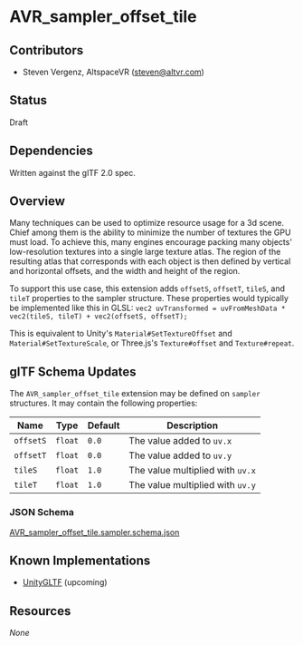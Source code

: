 # AVR_sampler_offset_tile

## Contributors

* Steven Vergenz, AltspaceVR ([steven@altvr.com](mailto:steven@altvr.com))

## Status

Draft

## Dependencies

Written against the glTF 2.0 spec.

## Overview

Many techniques can be used to optimize resource usage for a 3d scene. Chief among them is the ability to minimize the number of textures the GPU must load. To achieve this, many engines encourage packing many objects' low-resolution textures into a single large texture atlas. The region of the resulting atlas that corresponds with each object is then defined by vertical and horizontal offsets, and the width and height of the region.

To support this use case, this extension adds `offsetS`, `offsetT`, `tileS`, and `tileT` properties to the sampler structure. These properties would typically be implemented like this in GLSL: `vec2 uvTransformed = uvFromMeshData * vec2(tileS, tileT) + vec2(offsetS, offsetT);`

This is equivalent to Unity's `Material#SetTextureOffset` and `Material#SetTextureScale`, or Three.js's `Texture#offset` and `Texture#repeat`.

## glTF Schema Updates

The `AVR_sampler_offset_tile` extension may be defined on `sampler` structures. It may contain the following properties:

| Name      | Type    | Default | Description
|-----------|---------|---------|---------------------------------
| `offsetS` | `float` | `0.0`   | The value added to `uv.x`
| `offsetT` | `float` | `0.0`   | The value added to `uv.y`
| `tileS`   | `float` | `1.0`   | The value multiplied with `uv.x`
| `tileT`   | `float` | `1.0`   | The value multiplied with `uv.y`

### JSON Schema

[AVR_sampler_offset_tile.sampler.schema.json](schema/AVR_sampler_offset_tile.sampler.schema.json)

## Known Implementations

* [UnityGLTF](https://github.com/AltspaceVR/UnityGLTF) (upcoming)

## Resources

*None*
